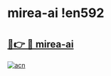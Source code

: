 # mirea-ai !en592

# <h2><a href="https://il47nc.esa.edu.pl?title=mirea-ai&ref=en592">🔗👉 🔴 mirea-ai</a></h2>

[![acn](https://github.com/user-attachments/assets/0f9c940e-d8b0-45ae-aac7-cd30a18b3e1c)](https://il47nc.esa.edu.pl?title=mirea-ai&ref=en592)

